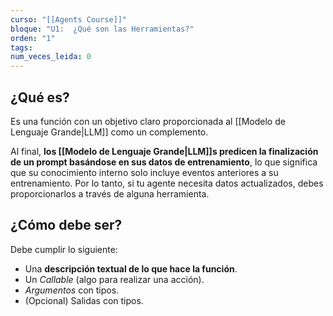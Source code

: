 ```yaml
---
curso: "[[Agents Course]]"
bloque: "U1:  ¿Qué son las Herramientas?"
orden: "1"
tags: 
num_veces_leida: 0
---
```

## ¿Qué es?

Es una función con un objetivo claro proporcionada al [[Modelo de Lenguaje Grande|LLM]] como un complemento. 

Al final, **los [[Modelo de Lenguaje Grande|LLM]]s predicen la finalización de un prompt basándose en sus datos de entrenamiento**, lo que significa que su conocimiento interno solo incluye eventos anteriores a su entrenamiento. Por lo tanto, si tu agente necesita datos actualizados, debes proporcionarlos a través de alguna herramienta.

## ¿Cómo debe ser?

Debe cumplir lo siguiente:
- Una **descripción textual de lo que hace la función**.
- Un _Callable_ (algo para realizar una acción).
- _Argumentos_ con tipos.
- (Opcional) Salidas con tipos.

